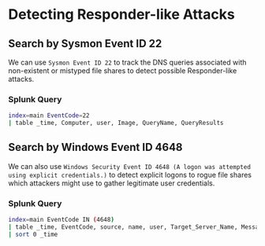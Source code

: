 # Detecting Responder-like Attacks
## Search by Sysmon Event ID 22
We can use `Sysmon Event ID 22` to track the DNS queries associated with non-existent or mistyped file shares to detect possible Responder-like attacks.

### Splunk Query
```bash
index=main EventCode=22 
| table _time, Computer, user, Image, QueryName, QueryResults
```

## Search by Windows Event ID 4648
We can also use `Windows Security Event ID 4648 (A logon was attempted using explicit credentials.)` to detect explicit logons to rogue file shares which attackers might use to gather legitimate user credentials.

### Splunk Query
```bash
index=main EventCode IN (4648) 
| table _time, EventCode, source, name, user, Target_Server_Name, Message
| sort 0 _time
```